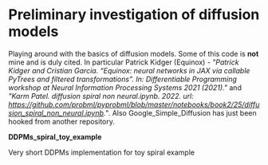 # Preliminary investigation of diffusion models

Playing around with the basics of diffusion models. Some of this code is **not** mine and is duly cited. In particular Patrick Kidger (Equinox) - *"Patrick Kidger and Cristian Garcia. “Equinox: neural networks in JAX via callable PyTrees and filtered transformations”. In: Differentiable Programming workshop at Neural Information Processing Systems 2021 (2021)."* and *"Karm Patel. diffusion spiral non neural.ipynb. 2022. url: https://github.com/probml/pyprobml/blob/master/notebooks/book2/25/diffusion_spiral_non_neural.ipynb."*. Also Google_Simple_Diffusion has just been hooked from another repository.

**DDPMs_spiral_toy_example**

Very short DDPMs implementation for toy spiral example
